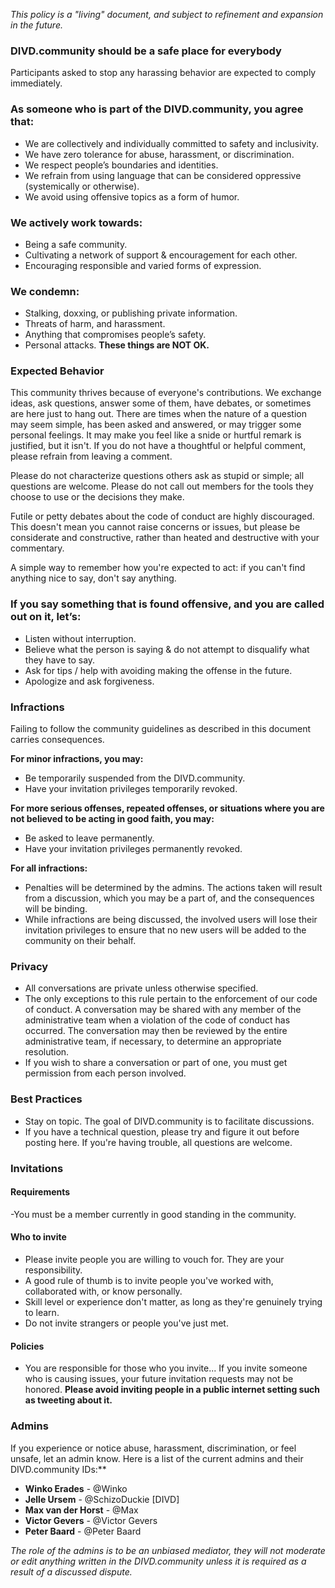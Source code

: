 *This policy is a "living" document, and subject to refinement and expansion in the future.*

### DIVD.community should be a safe place for everybody
Participants asked to stop any harassing behavior are expected to comply immediately.

### As someone who is part of the DIVD.community, you agree that:
- We are collectively and individually committed to safety and inclusivity.
- We have zero tolerance for abuse, harassment, or discrimination.
- We respect people’s boundaries and identities.
- We refrain from using language that can be considered oppressive (systemically or otherwise).
- We avoid using offensive topics as a form of humor.

### We actively work towards:
- Being a safe community.
- Cultivating a network of support & encouragement for each other.
- Encouraging responsible and varied forms of expression.
  
### We condemn:
- Stalking, doxxing, or publishing private information.
- Threats of harm, and harassment.
- Anything that compromises people’s safety.
- Personal attacks.
**These things are NOT OK.**

### Expected Behavior

This community thrives because of everyone's contributions. We exchange ideas, ask questions, answer some of them, have debates, or sometimes are here just to hang out. There are times when the nature of a question may seem simple, has been asked and answered, or may trigger some personal feelings. It may make you feel like a snide or hurtful remark is justified, but it isn't. If you do not have a thoughtful or helpful comment, please refrain from leaving a comment.

Please do not characterize questions others ask as stupid or simple; all questions are welcome. Please do not call out members for the tools they choose to use or the decisions they make.

Futile or petty debates about the code of conduct are highly discouraged. This doesn't mean you cannot raise concerns or issues, but please be considerate and constructive, rather than heated and destructive with your commentary.

A simple way to remember how you're expected to act: if you can't find anything nice to say, don't say anything.

### If you say something that is found offensive, and you are called out on it, let’s:
- Listen without interruption.
- Believe what the person is saying & do not attempt to disqualify what they have to say.
- Ask for tips / help with avoiding making the offense in the future.
- Apologize and ask forgiveness.

### Infractions
Failing to follow the community guidelines as described in this document carries consequences.

**For minor infractions, you may:**
- Be temporarily suspended from the DIVD.community.
- Have your invitation privileges temporarily revoked.

**For more serious offenses, repeated offenses, or situations where you are not believed to be acting in good faith, you may:**
- Be asked to leave permanently.
- Have your invitation privileges permanently revoked.

**For all infractions:**
- Penalties will be determined by the admins. The actions taken will result from a discussion, which you may be a part of, and the consequences will be binding.
- While infractions are being discussed, the involved users will lose their invitation privileges to ensure that no new users will be added to the community on their behalf.

### Privacy
- All conversations are private unless otherwise specified.
- The only exceptions to this rule pertain to the enforcement of our code of conduct. A conversation may be shared with any member of the administrative team when a violation of the code of conduct has occurred. The conversation may then be reviewed by the entire administrative team, if necessary, to determine an appropriate resolution.
- If you wish to share a conversation or part of one, you must get permission from each person involved.

### Best Practices
- Stay on topic. The goal of DIVD.community is to facilitate discussions.
- If you have a technical question, please try and figure it out before posting here. If you're having trouble, all questions are welcome.

### Invitations
  
#### Requirements
-You must be a member currently in good standing in the community.

#### Who to invite
- Please invite people you are willing to vouch for. They are your responsibility.
- A good rule of thumb is to invite people you've worked with, collaborated with, or know personally.
- Skill level or experience don't matter, as long as they're genuinely trying to learn.
- Do not invite strangers or people you've just met.

#### Policies
- You are responsible for those who you invite... If you invite someone who is causing issues, your future invitation requests may not be honored.
**Please avoid inviting people in a public internet setting such as tweeting about it.**

### Admins
If you experience or notice abuse, harassment, discrimination, or feel unsafe, let an admin know. Here is a list of the current admins and their DIVD.community IDs:**
* **Winko Erades** - @Winko
* **Jelle Ursem** - @SchizoDuckie [DIVD]
* **Max van der Horst** - @Max
* **Victor Gevers** - @Victor Gevers
* **Peter Baard** - @Peter Baard

*The role of the admins is to be an unbiased mediator, they will not moderate or edit anything written in the DIVD.community unless it is required as a result of a discussed dispute.*
